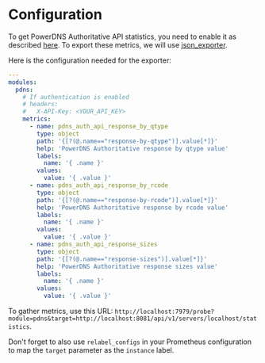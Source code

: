# Configuration

To get PowerDNS Authoritative API statistics, you need to enable it as described [here](https://doc.powerdns.com/authoritative/http-api/index.html#enabling-the-api).
To export these metrics, we will use [json_exporter](https://github.com/prometheus-community/json_exporter).

Here is the configuration needed for the exporter:

```yaml
---
modules:
  pdns:
    # If authentication is enabled
    # headers:
    #   X-API-Key: <YOUR_API_KEY>
    metrics:
      - name: pdns_auth_api_response_by_qtype
        type: object
        path: '{[?(@.name=="response-by-qtype")].value[*]}'
        help: 'PowerDNS Authoritative response by qtype value'
        labels:
          name: '{ .name }'
        values:
          value: '{ .value }'
      - name: pdns_auth_api_response_by_rcode
        type: object
        path: '{[?(@.name=="response-by-rcode")].value[*]}'
        help: 'PowerDNS Authoritative response by rcode value'
        labels:
          name: '{ .name }'
        values:
          value: '{ .value }'
      - name: pdns_auth_api_response_sizes
        type: object
        path: '{[?(@.name=="response-sizes")].value[*]}'
        help: 'PowerDNS Authoritative response sizes value'
        labels:
          name: '{ .name }'
        values:
          value: '{ .value }'
```

To gather metrics, use this URL: `http://localhost:7979/probe?module=pdns&target=http://localhost:8081/api/v1/servers/localhost/statistics`.

Don't forget to also use `relabel_configs` in your Prometheus configuration to map the `target` parameter as the `instance` label.
